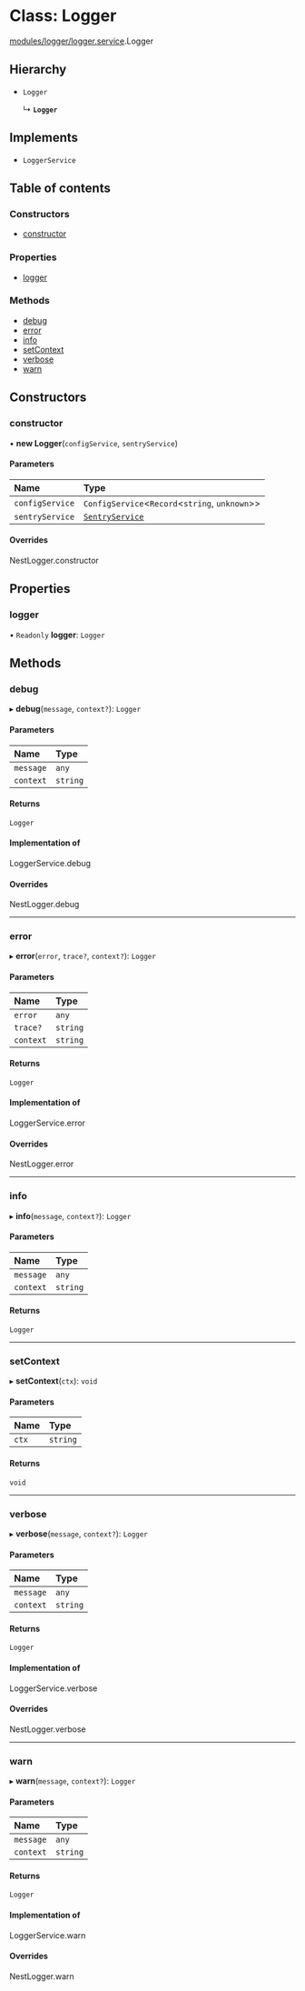 # Class: Logger

[modules/logger/logger.service](../modules/modules_logger_logger_service.md).Logger

## Hierarchy

- `Logger`

  ↳ **`Logger`**

## Implements

- `LoggerService`

## Table of contents

### Constructors

- [constructor](modules_logger_logger_service.Logger.md#constructor)

### Properties

- [logger](modules_logger_logger_service.Logger.md#logger)

### Methods

- [debug](modules_logger_logger_service.Logger.md#debug)
- [error](modules_logger_logger_service.Logger.md#error)
- [info](modules_logger_logger_service.Logger.md#info)
- [setContext](modules_logger_logger_service.Logger.md#setcontext)
- [verbose](modules_logger_logger_service.Logger.md#verbose)
- [warn](modules_logger_logger_service.Logger.md#warn)

## Constructors

### constructor

• **new Logger**(`configService`, `sentryService`)

#### Parameters

| Name | Type |
| :------ | :------ |
| `configService` | `ConfigService`<`Record`<`string`, `unknown`\>\> |
| `sentryService` | [`SentryService`](modules_sentry_sentry_service.SentryService.md) |

#### Overrides

NestLogger.constructor

## Properties

### logger

• `Readonly` **logger**: `Logger`

## Methods

### debug

▸ **debug**(`message`, `context?`): `Logger`

#### Parameters

| Name | Type |
| :------ | :------ |
| `message` | `any` |
| `context` | `string` |

#### Returns

`Logger`

#### Implementation of

LoggerService.debug

#### Overrides

NestLogger.debug

___

### error

▸ **error**(`error`, `trace?`, `context?`): `Logger`

#### Parameters

| Name | Type |
| :------ | :------ |
| `error` | `any` |
| `trace?` | `string` |
| `context` | `string` |

#### Returns

`Logger`

#### Implementation of

LoggerService.error

#### Overrides

NestLogger.error

___

### info

▸ **info**(`message`, `context?`): `Logger`

#### Parameters

| Name | Type |
| :------ | :------ |
| `message` | `any` |
| `context` | `string` |

#### Returns

`Logger`

___

### setContext

▸ **setContext**(`ctx`): `void`

#### Parameters

| Name | Type |
| :------ | :------ |
| `ctx` | `string` |

#### Returns

`void`

___

### verbose

▸ **verbose**(`message`, `context?`): `Logger`

#### Parameters

| Name | Type |
| :------ | :------ |
| `message` | `any` |
| `context` | `string` |

#### Returns

`Logger`

#### Implementation of

LoggerService.verbose

#### Overrides

NestLogger.verbose

___

### warn

▸ **warn**(`message`, `context?`): `Logger`

#### Parameters

| Name | Type |
| :------ | :------ |
| `message` | `any` |
| `context` | `string` |

#### Returns

`Logger`

#### Implementation of

LoggerService.warn

#### Overrides

NestLogger.warn
